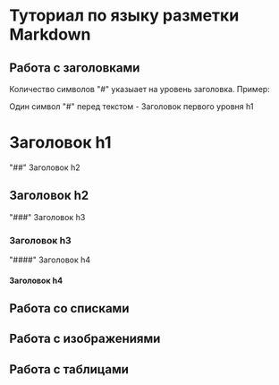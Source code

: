 # Туториал по языку разметки Markdown #

## Работа с заголовками ##

Количество символов "#" указыает на уровень заголовка. Пример:

Один символ "#" перед текстом -  Заголовок первого уровня h1 
# Заголовок h1

"##" Заголовок h2
## Заголовок h2

"###" Заголовок h3

### Заголовок h3
"####" Заголовок h4
#### Заголовок h4

## Работа со списками ##

## Работа с изображениями ##

## Работа с таблицами